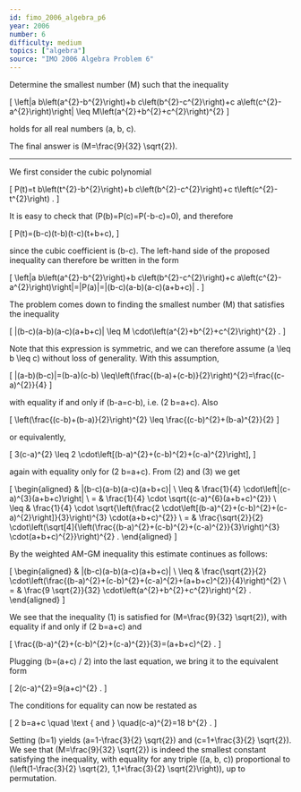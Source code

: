 ```yaml
---
id: fimo_2006_algebra_p6
year: 2006
number: 6
difficulty: medium
topics: ["algebra"]
source: "IMO 2006 Algebra Problem 6"
---
```


Determine the smallest number \(M\) such that the inequality

\[
\left|a b\left(a^{2}-b^{2}\right)+b c\left(b^{2}-c^{2}\right)+c a\left(c^{2}-a^{2}\right)\right| \leq M\left(a^{2}+b^{2}+c^{2}\right)^{2}
\]

holds for all real numbers \(a, b, c\).

The final answer is \(M=\frac{9}{32} \sqrt{2}\).

---
We first consider the cubic polynomial

\[
P(t)=t b\left(t^{2}-b^{2}\right)+b c\left(b^{2}-c^{2}\right)+c t\left(c^{2}-t^{2}\right) .
\]

It is easy to check that \(P(b)=P(c)=P(-b-c)=0\), and therefore

\[
P(t)=(b-c)(t-b)(t-c)(t+b+c),
\]

since the cubic coefficient is \(b-c\). The left-hand side of the proposed inequality can therefore be written in the form

\[
\left|a b\left(a^{2}-b^{2}\right)+b c\left(b^{2}-c^{2}\right)+c a\left(c^{2}-a^{2}\right)\right|=|P(a)|=|(b-c)(a-b)(a-c)(a+b+c)| .
\]

The problem comes down to finding the smallest number \(M\) that satisfies the inequality

\[
|(b-c)(a-b)(a-c)(a+b+c)| \leq M \cdot\left(a^{2}+b^{2}+c^{2}\right)^{2} .
\]

Note that this expression is symmetric, and we can therefore assume \(a \leq b \leq c\) without loss of generality. With this assumption,

\[
|(a-b)(b-c)|=(b-a)(c-b) \leq\left(\frac{(b-a)+(c-b)}{2}\right)^{2}=\frac{(c-a)^{2}}{4}
\]

with equality if and only if \(b-a=c-b\), i.e. \(2 b=a+c\). Also

\[
\left(\frac{(c-b)+(b-a)}{2}\right)^{2} \leq \frac{(c-b)^{2}+(b-a)^{2}}{2}
\]

or equivalently,

\[
3(c-a)^{2} \leq 2 \cdot\left[(b-a)^{2}+(c-b)^{2}+(c-a)^{2}\right],
\]

again with equality only for \(2 b=a+c\). From (2) and (3) we get

\[
\begin{aligned}
& |(b-c)(a-b)(a-c)(a+b+c)| \\
\leq & \frac{1}{4} \cdot\left|(c-a)^{3}(a+b+c)\right| \\
= & \frac{1}{4} \cdot \sqrt{(c-a)^{6}(a+b+c)^{2}} \\
\leq & \frac{1}{4} \cdot \sqrt{\left(\frac{2 \cdot\left[(b-a)^{2}+(c-b)^{2}+(c-a)^{2}\right]}{3}\right)^{3} \cdot(a+b+c)^{2}} \\
= & \frac{\sqrt{2}}{2} \cdot\left(\sqrt[4]{\left(\frac{(b-a)^{2}+(c-b)^{2}+(c-a)^{2}}{3}\right)^{3} \cdot(a+b+c)^{2}}\right)^{2} .
\end{aligned}
\]

By the weighted AM-GM inequality this estimate continues as follows:

\[
\begin{aligned}
& |(b-c)(a-b)(a-c)(a+b+c)| \\
\leq & \frac{\sqrt{2}}{2} \cdot\left(\frac{(b-a)^{2}+(c-b)^{2}+(c-a)^{2}+(a+b+c)^{2}}{4}\right)^{2} \\
= & \frac{9 \sqrt{2}}{32} \cdot\left(a^{2}+b^{2}+c^{2}\right)^{2} .
\end{aligned}
\]

We see that the inequality (1) is satisfied for \(M=\frac{9}{32} \sqrt{2}\), with equality if and only if \(2 b=a+c\) and

\[
\frac{(b-a)^{2}+(c-b)^{2}+(c-a)^{2}}{3}=(a+b+c)^{2} .
\]

Plugging \(b=(a+c) / 2\) into the last equation, we bring it to the equivalent form

\[
2(c-a)^{2}=9(a+c)^{2} .
\]

The conditions for equality can now be restated as

\[
2 b=a+c \quad \text { and } \quad(c-a)^{2}=18 b^{2} .
\]

Setting \(b=1\) yields \(a=1-\frac{3}{2} \sqrt{2}\) and \(c=1+\frac{3}{2} \sqrt{2}\). We see that \(M=\frac{9}{32} \sqrt{2}\) is indeed the smallest constant satisfying the inequality, with equality for any triple \((a, b, c)\) proportional to \(\left(1-\frac{3}{2} \sqrt{2}, 1,1+\frac{3}{2} \sqrt{2}\right)\), up to permutation.
